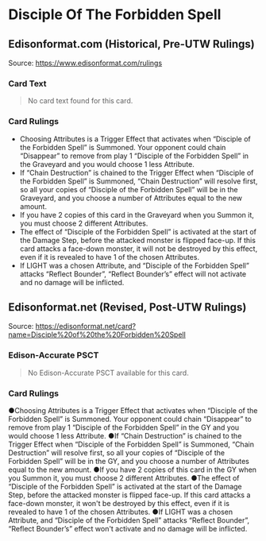# Disciple Of The Forbidden Spell

## Edisonformat.com (Historical, Pre-UTW Rulings)

Source: https://www.edisonformat.com/rulings

### Card Text

> No card text found for this card.

### Card Rulings

*   Choosing Attributes is a Trigger Effect that activates when “Disciple of the Forbidden Spell” is Summoned. Your opponent could chain “Disappear” to remove from play 1 “Disciple of the Forbidden Spell” in the Graveyard and you would choose 1 less Attribute.
*   If “Chain Destruction” is chained to the Trigger Effect when “Disciple of the Forbidden Spell” is Summoned, “Chain Destruction” will resolve first, so all your copies of “Disciple of the Forbidden Spell” will be in the Graveyard, and you choose a number of Attributes equal to the new amount.
*   If you have 2 copies of this card in the Graveyard when you Summon it, you must choose 2 different Attributes.
*   The effect of “Disciple of the Forbidden Spell” is activated at the start of the Damage Step, before the attacked monster is flipped face-up. If this card attacks a face-down monster, it will not be destroyed by this effect, even if it is revealed to have 1 of the chosen Attributes.
*   If LIGHT was a chosen Attribute, and “Disciple of the Forbidden Spell” attacks “Reflect Bounder”, “Reflect Bounder’s” effect will not activate and no damage will be inflicted.

## Edisonformat.net (Revised, Post-UTW Rulings)

Source: https://edisonformat.net/card?name=Disciple%20of%20the%20Forbidden%20Spell

### Edison-Accurate PSCT

> No Edison-Accurate PSCT available for this card.

### Card Rulings

●Choosing Attributes is a Trigger Effect that activates when “Disciple of the Forbidden Spell” is Summoned. Your opponent could chain “Disappear” to remove from play 1 “Disciple of the Forbidden Spell” in the GY and you would choose 1 less Attribute.
●If “Chain Destruction” is chained to the Trigger Effect when “Disciple of the Forbidden Spell” is Summoned, “Chain Destruction” will resolve first, so all your copies of “Disciple of the Forbidden Spell” will be in the GY, and you choose a number of Attributes equal to the new amount.
●If you have 2 copies of this card in the GY when you Summon it, you must choose 2 different Attributes.
●The effect of “Disciple of the Forbidden Spell” is activated at the start of the Damage Step, before the attacked monster is flipped face-up. If this card attacks a face-down monster, it won't be destroyed by this effect, even if it is revealed to have 1 of the chosen Attributes.
●If LIGHT was a chosen Attribute, and “Disciple of the Forbidden Spell” attacks “Reflect Bounder”, “Reflect Bounder’s” effect won't activate and no damage will be inflicted.
            